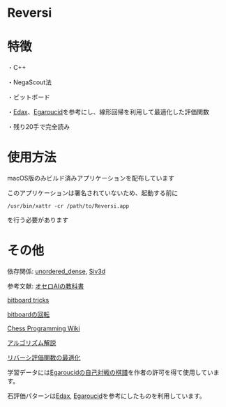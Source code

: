 # Reversi

# 特徴

・C++

・NegaScout法

・ビットボード

・[Edax](https://github.com/abulmo/edax-reversi)、[Egaroucid](https://github.com/Nyanyan/Egaroucid)を参考にし、線形回帰を利用して最適化した評価関数

・残り20手で完全読み

# 使用方法

macOS版のみビルド済みアプリケーションを配布しています

このアプリケーションは署名されていないため、起動する前に
```
/usr/bin/xattr -cr /path/to/Reversi.app
```
を行う必要があります

# その他

依存関係: 
[unordered_dense](https://github.com/martinus/unordered_dense),
[Siv3d](https://siv3d.github.io/)

参考文献:
[オセロAIの教科書](https://note.com/nyanyan_cubetech/m/m54104c8d2f12)

[bitboard tricks](http://www.amy.hi-ho.ne.jp/okuhara/bitboard.htm)

[bitboardの回転](https://qiita.com/ysuzuk81/items/453b08a14d23fb8c6c11)

[Chess Programming Wiki](https://www.chessprogramming.org/Magic_Bitboards)

[アルゴリズム解説](https://sealsoft.jp/thell/algorithm.html)

[リバーシ評価関数の最適化](https://sealsoft.jp/thell/learning.pdf)


学習データには[Egaroucidの自己対戦の棋譜](https://www.egaroucid.nyanyan.dev/ja/technology/transcript/)を作者の許可を得て使用しています。

石評価パターンは[Edax](https://github.com/abulmo/edax-reversi), [Egaroucid](https://www.egaroucid.nyanyan.dev/ja/)を参考にしたものを利用しています。
